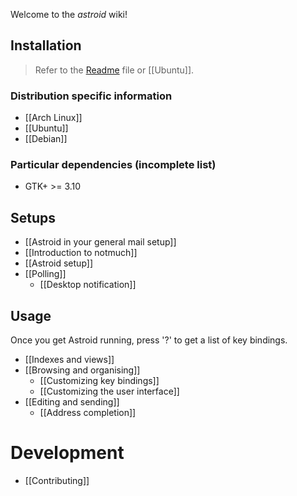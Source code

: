 Welcome to the *astroid* wiki!

## Installation

> Refer to the [Readme](https://github.com/gauteh/astroid/blob/master/README.md) file or [[Ubuntu]].

### Distribution specific information

* [[Arch Linux]]
* [[Ubuntu]]
* [[Debian]]

### Particular dependencies (incomplete list)
- GTK+ >= 3.10

## Setups
* [[Astroid in your general mail setup]]
* [[Introduction to notmuch]]
* [[Astroid setup]]
* [[Polling]]
  + [[Desktop notification]]

## Usage

Once you get Astroid running, press '?' to get a list of key bindings.

* [[Indexes and views]]
* [[Browsing and organising]]
  + [[Customizing key bindings]]
  + [[Customizing the user interface]]
* [[Editing and sending]]
  +  [[Address completion]]



# Development

* [[Contributing]]
